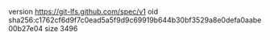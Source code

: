 version https://git-lfs.github.com/spec/v1
oid sha256:c1762cf6d9f7c0ead5a5f9d9c69919b644b30bf3529a8e0defa0aabe00b27e04
size 3496
